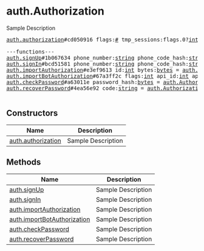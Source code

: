 # auth.Authorization

Sample Description

<pre>
<a href="../constructor/auth.authorization">auth.authorization</a>#cd050916 flags:<a href="../type/#.md">#</a> tmp_sessions:flags.0?<a href="../type/int.md">int</a> user:<a href="../type/User.md">User</a> = <a href="../type/auth.Authorization.md">auth.Authorization</a>;

---functions---
<a href="../method/auth.signUp">auth.signUp</a>#1b067634 phone_number:<a href="../type/string.md">string</a> phone_code_hash:<a href="../type/string.md">string</a> phone_code:<a href="../type/string.md">string</a> first_name:<a href="../type/string.md">string</a> last_name:<a href="../type/string.md">string</a> = <a href="../type/auth.Authorization.md">auth.Authorization</a>;
<a href="../method/auth.signIn">auth.signIn</a>#bcd51581 phone_number:<a href="../type/string.md">string</a> phone_code_hash:<a href="../type/string.md">string</a> phone_code:<a href="../type/string.md">string</a> = <a href="../type/auth.Authorization.md">auth.Authorization</a>;
<a href="../method/auth.importAuthorization">auth.importAuthorization</a>#e3ef9613 id:<a href="../type/int.md">int</a> bytes:<a href="../type/bytes.md">bytes</a> = <a href="../type/auth.Authorization.md">auth.Authorization</a>;
<a href="../method/auth.importBotAuthorization">auth.importBotAuthorization</a>#67a3ff2c flags:<a href="../type/int.md">int</a> api_id:<a href="../type/int.md">int</a> api_hash:<a href="../type/string.md">string</a> bot_auth_token:<a href="../type/string.md">string</a> = <a href="../type/auth.Authorization.md">auth.Authorization</a>;
<a href="../method/auth.checkPassword">auth.checkPassword</a>#a63011e password_hash:<a href="../type/bytes.md">bytes</a> = <a href="../type/auth.Authorization.md">auth.Authorization</a>;
<a href="../method/auth.recoverPassword">auth.recoverPassword</a>#4ea56e92 code:<a href="../type/string.md">string</a> = <a href="../type/auth.Authorization.md">auth.Authorization</a>;

</pre>

## Constructors

| Name | Description |
|------|-------------|
| [auth.authorization](../constructor/auth.authorization.md) | Sample Description |

## Methods

| Name | Description |
|------|-------------|
| [auth.signUp](../method/auth.signUp.md) | Sample Description |
| [auth.signIn](../method/auth.signIn.md) | Sample Description |
| [auth.importAuthorization](../method/auth.importAuthorization.md) | Sample Description |
| [auth.importBotAuthorization](../method/auth.importBotAuthorization.md) | Sample Description |
| [auth.checkPassword](../method/auth.checkPassword.md) | Sample Description |
| [auth.recoverPassword](../method/auth.recoverPassword.md) | Sample Description |
